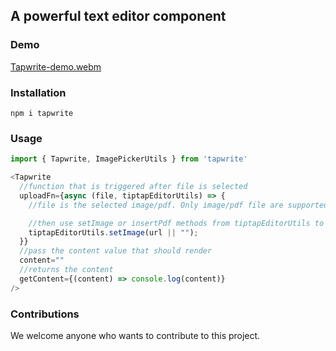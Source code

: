 ## A powerful text editor component

### Demo

[Tapwrite-demo.webm](https://github.com/pagevamp/tapwrite/assets/38468429/7421d83a-750a-473b-9416-50d4b662873e)

### Installation

```
npm i tapwrite
```

### Usage

```javascript
import { Tapwrite, ImagePickerUtils } from 'tapwrite'

<Tapwrite
  //function that is triggered after file is selected
  uploadFn={async (file, tiptapEditorUtils) => {
    //file is the selected image/pdf. Only image/pdf file are supported as of v1.0.0

    //then use setImage or insertPdf methods from tiptapEditorUtils to render on the editor
    tiptapEditorUtils.setImage(url || "");
  }}
  //pass the content value that should render
  content=""
  //returns the content 
  getContent={(content) => console.log(content)}
/>
```

### Contributions
We welcome anyone who wants to contribute to this project. 
